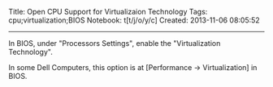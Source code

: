 Title: Open CPU Support for Virtualizaion Technology
Tags: cpu;virtualization;BIOS
Notebook: t[t/j/o/y/c]
Created: 2013-11-06 08:05:52

------

In BIOS, under "Processors Settings", enable the "Virtualization Technology".

 

In some Dell Computers, this option is at [Performance -> Virtualization] in BIOS.